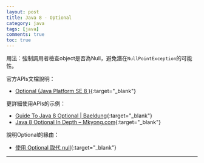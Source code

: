 ```yaml
---
layout: post
title: Java 8 - Optional
category: java
tags: [java]
comments: true
toc: true
---
```


用法：強制調用者檢查object是否為Null，避免潛在`NullPointException`的可能性。

官方APIs文檔說明：
- [Optional (Java Platform SE 8 )](https://docs.oracle.com/javase/8/docs/api/java/util/Optional.html){:target="_blank"}

更詳細使用APIs的示例：
- [Guide To Java 8 Optional \| Baeldung](https://www.baeldung.com/java-optional){:target="_blank"}
- [Java 8 Optional In Depth – Mkyong.com](https://mkyong.com/java8/java-8-optional-in-depth/){:target="_blank"}

說明Optional的緣由：
- [使用 Optional 取代 null](https://openhome.cc/Gossip/Java/Optional.html){:target="_blank"}

---